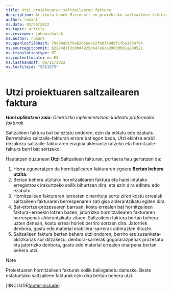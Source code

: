 ```yaml
---
title: Utzi proiektuaren saltzailearen faktura
description: Artikulu honek Microsoft-en proiektuko saltzaileen faktura nola bertan behera utzi azaltzen du Dynamics 365 Project Operations eta proiektuaren hornitzaileen faktura bertan behera uztearen eragin ekonomikoa.
author: rumant
ms.date: 03/30/2022
ms.topic: article
ms.reviewer: johnmichalak
ms.author: rumant
ms.openlocfilehash: 79d00a91f9ab2d66eab2f80349d6f1fba1934f94
ms.sourcegitcommit: b2224d1f3c0bd4925d647e6ca3960db81a209521
ms.translationtype: MT
ms.contentlocale: eu-ES
ms.lasthandoff: 08/11/2022
ms.locfileid: "9261075"
---
```

# <a name="cancel-a-project-vendor-invoice"></a>Utzi proiektuaren saltzailearen faktura

_**Honi aplikatzen zaio:** Oinarrizko inplementazioa: kudeatu proformako fakturak_

Saltzaileen faktura bat baieztatu ondoren, ezin da editatu edo ezabatu. Berretsitako saltzaile-fakturan errore bat egon bada, Utzi ekintza erabil dezakezu saltzaile-fakturaren eragina alderantzikatzeko eta hornitzaile-faktura berri bat sortzeko.

Hautatzen duzunean **Utzi** Saltzaileen fakturan, portaera hau gertatzen da:

1. Horra eguneratzen da hornitzailearen fakturaren egoera **Bertan behera utzita**.
2. Bertan behera utzitako hornitzailearen faktura eta haiei lotutako erregistroak irakurtzeko soilik bihurtzen dira, eta ezin dira editatu edo ezabatu.
3. Hornitzaileen fakturaren lerroetan oinarrituta sortu ziren kostu errealak saltzaileen fakturaren berrespenaren zati gisa alderantzikatu egiten dira.
4. Bat-etortze-prozesuaren barruan, kostu errealen bat hornitzaileen faktura-lerroekin lotzen bazen, jatorrizko hornitzailearen fakturaren berrespenak alderantzikatu zituen. Saltzaileen faktura bertan behera uzten denean, kostu erreal horiek berriro sortzen dira. Jatorriek denbora, gastu edo material erabilera-sarrerak adierazten dituzte.
5. Saltzaileen faktura bertan behera utzi ondoren, berriro ere zuzenketa-aldizkariak sor ditzakezu, denbora-sarrerak gogorarazpenak prozesatu eta jatorrizko denbora, gastu edo material errealen onarpena bertan behera utzi.

> [!NOTE]
> Proiektuaren hornitzaileen fakturak soilik baliogabetu daitezke. Beste estatuetako saltzaileen fakturak ezin dira bertan behera utzi.

[!INCLUDE[footer-include](../../includes/footer-banner.md)]
